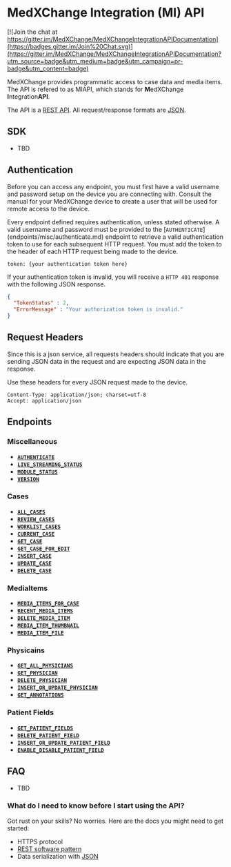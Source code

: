 # MedXChange Integration (MI) API

[![Join the chat at https://gitter.im/MedXChange/MedXChangeIntegrationAPIDocumentation](https://badges.gitter.im/Join%20Chat.svg)](https://gitter.im/MedXChange/MedXChangeIntegrationAPIDocumentation?utm_source=badge&utm_medium=badge&utm_campaign=pr-badge&utm_content=badge)

MedXChange provides programmatic access to case data and media items. The API is refered to as MIAPI, which stands for **M**edXChange **I**ntegration**API**.

The API is a [REST API]. All request/response formats are [JSON].

## SDK

* TBD

## Authentication

Before you can access any endpoint, you must first have a valid username and password setup on the device you are connecting with. Consult the manual for your MedXChange device to create a user that will be used for remote access to the device.

Every endpoint defined requires authentication, unless stated otherwise. A valid username and password must be provided to the [<code>AUTHENTICATE</code>] (endpoints/misc/authenticate.md) endpoint to retrieve a valid authentication token to use for each subsequent HTTP request. You must add the token to the header of each HTTP request being made to the device.

```
token: {your authentication token here}
```

If your authentication token is invalid, you will receive a `HTTP 401` response with the following JSON response.

``` json
{
  "TokenStatus" : 2,
  "ErrorMessage" : "Your authorization token is invalid."
}
```

## Request Headers

Since this is a json service, all requests headers should indicate that you are sending JSON data in the request and are expecting JSON data in the response.

Use these headers for every JSON request made to the device.

	Content-Type: application/json; charset=utf-8
	Accept: application/json

## Endpoints

### Miscellaneous

- **[<code>AUTHENTICATE</code>](endpoints/misc/authenticate.md)**
- **[<code>LIVE_STREAMING_STATUS</code>](endpoints/misc/livestreamingstatus.md)**
- **[<code>MODULE_STATUS</code>](endpoints/misc/modulestatus.md)**
- **[<code>VERSION</code>](endpoints/misc/version.md)**

### Cases

- **[<code>ALL_CASES</code>](endpoints/cases/allcases.md)**
- **[<code>REVIEW_CASES</code>](endpoints/cases/reviewcases.md)**
- **[<code>WORKLIST_CASES</code>](endpoints/cases/worklistcases.md)**
- **[<code>CURRENT_CASE</code>](endpoints/cases/currentcase.md)**
- **[<code>GET_CASE</code>](endpoints/cases/getcase.md)**
- **[<code>GET_CASE_FOR_EDIT</code>](endpoints/cases/getcaseforedit.md)**
- **[<code>INSERT_CASE</code>](endpoints/cases/insertcase.md)**
- **[<code>UPDATE_CASE</code>](endpoints/cases/updatecase.md)**
- **[<code>DELETE_CASE</code>](endpoints/cases/deletecase.md)**

### MediaItems

- **[<code>MEDIA_ITEMS_FOR_CASE</code>](endpoints/media_items/mediaitemsforcase.md)**
- **[<code>RECENT_MEDIA_ITEMS</code>](endpoints/media_items/recentmediaitems.md)**
- **[<code>DELETE_MEDIA_ITEM</code>](endpoints/media_items/deletemediaitem.md)**
- **[<code>MEDIA_ITEM_THUMBNAIL</code>](endpoints/media_items/mediaitemthumbnail.md)**
- **[<code>MEDIA_ITEM_FILE</code>](endpoints/media_items/mediaitemfile.md)**

### Physicains

- **[<code>GET_ALL_PHYSICIANS</code>](endpoints/physicians/getallphysicians.md)**
- **[<code>GET_PHYSICIAN</code>](endpoints/physicians/getphysician.md)**
- **[<code>DELETE_PHYSICIAN</code>](endpoints/physicians/deletephysician.md)**
- **[<code>INSERT_OR_UPDATE_PHYSICIAN</code>](endpoints/physicians/insertorupdatephysician.md)**
- **[<code>GET_ANNOTATIONS</code>](endpoints/physicians/getannotations.md)**

### Patient Fields

- **[<code>GET_PATIENT_FIELDS</code>](endpoints/patient_fields/getpatientfields.md)**
- **[<code>DELETE_PATIENT_FIELD</code>](endpoints/patient_fields/deletepatientfield.md)**
- **[<code>INSERT_OR_UPDATE_PATIENT_FIELD</code>](endpoints/patient_fields/insertorupdatepatientfield.md)**
- **[<code>ENABLE_DISABLE_PATIENT_FIELD</code>](endpoints/patient_fields/enabledisablepatientfield.md)**

## FAQ

* TBD

### What do I need to know before I start using the API?

Got rust on your skills? No worries. Here are the docs you might need to get started:

- HTTPS protocol
- [REST software pattern][]
- Data serialization with [JSON][]

[JSON]: http://json.org
[REST software pattern]: http://en.wikipedia.org/wiki/Representational_State_Transfer
[REST API]: http://en.wikipedia.org/wiki/Representational_State_Transfer "RESTful"
